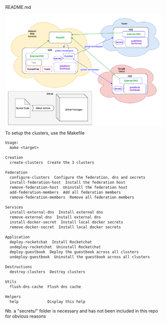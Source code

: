 README.md

![Architecture Overview](arctiq-ext-mission.png)

To setup the clusters, use the Makefile

```
Usage:
  make <target>

Creation
  create-clusters  Create the 3 clusters

Federation
  configure-clusters  Configure the federation, dns and secrets
  install-federation-host  Install the federation host
  remove-federation-host  Uninstall the federation host
  add-federation-members  Add all federation members
  remove-federation-members  Remove all federation members

Services
  install-external-dns  Install external dns
  remove-external-dns  Install external dns
  install-docker-secret  Install local docker secrets
  remove-docker-secret  Install local docker secrets

Application
  deploy-rocketchat  Install Rocketchat
  undeploy-rocketchat  Uninstall Rocketchat
  deploy-guestbook  Deploy the guestbook across all clusters
  undeploy-guestbook  Uninstall the guestbook across all clusters

Destructions
  destroy-clusters  Destroy clusters

Utils
  flush-dns-cache  Flush dns cache

Helpers
  help             Display this help
```

Nb. a "secrets/" folder is necessary and has not been included in this repo for obvious reasons